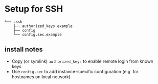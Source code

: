 # Setup for SSH

    └── .ssh
        ├── authorized_keys.example
        ├── config
        └── config.sec.example

## install notes

* Copy (or symlink) `authorized_keys` to enable remote login from known keys
* Use `config.sec` to add instance-specific configuration (e.g. for hostnames on local network)

